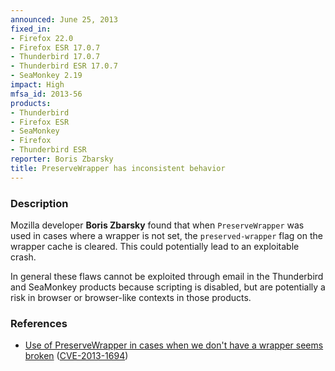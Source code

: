 ```yaml
---
announced: June 25, 2013
fixed_in:
- Firefox 22.0
- Firefox ESR 17.0.7
- Thunderbird 17.0.7
- Thunderbird ESR 17.0.7
- SeaMonkey 2.19
impact: High
mfsa_id: 2013-56
products:
- Thunderbird
- Firefox ESR
- SeaMonkey
- Firefox
- Thunderbird ESR
reporter: Boris Zbarsky
title: PreserveWrapper has inconsistent behavior
---
```


<h3>Description</h3>

<p>Mozilla developer <strong>Boris Zbarsky</strong> found that when
<code>PreserveWrapper</code> was used in cases where a wrapper is not set, the
<code>preserved-wrapper</code> flag on the wrapper cache is cleared. This could
potentially lead to an exploitable crash.</p>

<p class="note">In general these flaws cannot be exploited through email in the
Thunderbird and SeaMonkey products because scripting is disabled, but are
potentially a risk in browser or browser-like contexts in those products.</p>


<h3>References</h3>

<ul>
  <li><a href="https://bugzilla.mozilla.org/show_bug.cgi?id=848535">
       Use of PreserveWrapper in cases when we don't have a wrapper seems
broken</a> (<a href="http://cve.mitre.org/cgi-bin/cvename.cgi?name=CVE-2013-1694" class="ex-ref">CVE-2013-1694</a>)</li>
</ul>



